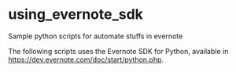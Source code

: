 # using_evernote_sdk
Sample python scripts for automate stuffs in evernote

The following scripts uses the Evernote SDK for Python, available in https://dev.evernote.com/doc/start/python.php.
